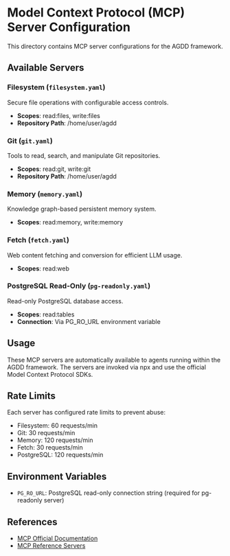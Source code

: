 # Model Context Protocol (MCP) Server Configuration

This directory contains MCP server configurations for the AGDD framework.

## Available Servers

### Filesystem (`filesystem.yaml`)
Secure file operations with configurable access controls.
- **Scopes**: read:files, write:files
- **Repository Path**: /home/user/agdd

### Git (`git.yaml`)
Tools to read, search, and manipulate Git repositories.
- **Scopes**: read:git, write:git
- **Repository Path**: /home/user/agdd

### Memory (`memory.yaml`)
Knowledge graph-based persistent memory system.
- **Scopes**: read:memory, write:memory

### Fetch (`fetch.yaml`)
Web content fetching and conversion for efficient LLM usage.
- **Scopes**: read:web

### PostgreSQL Read-Only (`pg-readonly.yaml`)
Read-only PostgreSQL database access.
- **Scopes**: read:tables
- **Connection**: Via PG_RO_URL environment variable

## Usage

These MCP servers are automatically available to agents running within the AGDD framework. The servers are invoked via npx and use the official Model Context Protocol SDKs.

## Rate Limits

Each server has configured rate limits to prevent abuse:
- Filesystem: 60 requests/min
- Git: 30 requests/min
- Memory: 120 requests/min
- Fetch: 30 requests/min
- PostgreSQL: 120 requests/min

## Environment Variables

- `PG_RO_URL`: PostgreSQL read-only connection string (required for pg-readonly server)

## References

- [MCP Official Documentation](https://modelcontextprotocol.io/)
- [MCP Reference Servers](https://github.com/modelcontextprotocol/servers)
